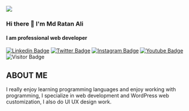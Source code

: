 <a href="https://www.linkedin.com/in/mdratanali/"><img align="center" src="![image](https://github.com/mdratan-ali/mdratan-ali/blob/main/ratan.jpg)"/></a>

### Hi there 👋 I'm Md Ratan Ali
#### I am professional web developer
[![Linkedin Badge](https://img.shields.io/badge/-mdratanali-blue?style=plastic-square&logo=Linkedin&logoColor=white&link=https://www.linkedin.com/in/mdratanali/)](https://www.linkedin.com/in/mdratanali/)
[![Twitter Badge](https://img.shields.io/badge/-mdratanali-blue?style=plastic-square&logo=twitter&logoColor=white&link=https://www.twitter.com/mdratan_ali)](https://twitter.com/mdratan_ali)
[![Instagram Badge](https://img.shields.io/badge/-mdratanail-blueviolet?style=plastic-square&logo=instagram&logoColor=white&link=https://instagram.com/mdratanail/)](https://www.instagram.com/mdratanail/)
[![Youtube Badge](https://img.shields.io/badge/-mdratanali-red?style=plastic-square&logo=youtube&logoColor=white&link=https://www.youtube.com/mdratanali)](https://www.youtube.com/channel/UC-CsMG_-i1Oq7nnidIxct6Q)
![Visitor Badge](https://visitor-badge.laobi.icu/badge?page_id=mdratan-ali)


## ABOUT ME
I really enjoy learning programming languages and enjoy working with programming, I specialize in web development and WordPress web customization,
I also do UI UX design work.
